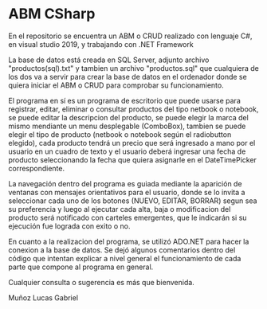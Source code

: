 # ABM CSharp
 En el repositorio se encuentra un ABM o CRUD realizado con lenguaje C#, en visual studio 2019, y trabajando con .NET Framework

La base de datos está creada en SQL Server, adjunto archivo "productos(sql).txt" y tambien un archivo "productos.sql" que cualquiera de los dos va a servir para crear la base de datos en el ordenador donde se quiera iniciar el ABM o CRUD para comprobar su funcionamiento.

El programa en sí es un programa de escritorio que puede usarse para registrar, editar, eliminar o consultar productos del tipo netbook o notebook, se puede editar la descripcion del producto, se puede elegir la marca del mismo mendiante un menu desplegable (ComboBox), tambien se puede elegir el tipo de producto (netbook o notebook según el radiobutton elegido), cada producto tendrá un precio que será ingresado a mano por el usuario en un cuadro de texto y el usuario deberá ingresar una fecha de producto seleccionando la fecha que quiera asignarle en el DateTimePicker correspondiente.

La navegación dentro del programa es guiada mediante la aparición de ventanas con mensajes orientativos para el usuario, donde se lo invita a seleccionar cada uno de los botones (NUEVO, EDITAR, BORRAR) segun sea su preferencia y luego al ejecutar cada alta, baja o modificacion del producto será notificado con carteles emergentes, que le indicarán si su ejecución fue lograda con exito o no.

En cuanto a la realizacion del programa, se utilizó ADO.NET para hacer la conexion a la base de datos. Se dejó algunos comentarios dentro del código que intentan explicar a nivel general el funcionamiento de cada parte que compone al programa en general.

Cualquier consulta o sugerencia es más que bienvenida.

Muñoz Lucas Gabriel
